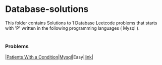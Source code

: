 # Database-solutions
This folder contains Solutions to 1 Database Leetcode problems that starts with 'P' written in the following programming languages ( Mysql ).<br><br>
### Problems ###
|[Patients With a Condition](https://github.com/AnasImloul/Leetcode-solutions/tree/main/database/P/Patients%20With%20a%20Condition/)|[Mysql](https://github.com/AnasImloul/Leetcode-solutions/tree/main/database/P/Patients%20With%20a%20Condition/Patients%20With%20a%20Condition.sql)|Easy|[link](https://leetcode.com/problems/patients-with-a-condition)|